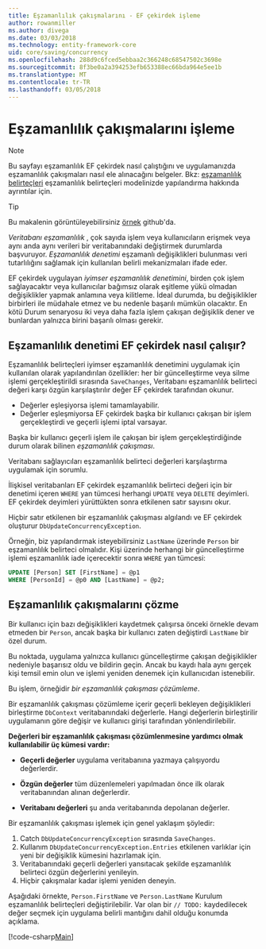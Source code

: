 ```yaml
---
title: Eşzamanlılık çakışmalarını - EF çekirdek işleme
author: rowanmiller
ms.author: divega
ms.date: 03/03/2018
ms.technology: entity-framework-core
uid: core/saving/concurrency
ms.openlocfilehash: 288d9c6fced5ebbaa2c366248c68547502c3698e
ms.sourcegitcommit: 8f3be0a2a394253efb653388ec66bda964e5ee1b
ms.translationtype: MT
ms.contentlocale: tr-TR
ms.lasthandoff: 03/05/2018
---
```

# <a name="handling-concurrency-conflicts"></a>Eşzamanlılık çakışmalarını işleme

> [!NOTE]
> Bu sayfayı eşzamanlılık EF çekirdek nasıl çalıştığını ve uygulamanızda eşzamanlılık çakışmaları nasıl ele alınacağını belgeler. Bkz: [eşzamanlılık belirteçleri](xref:core/modeling/concurrency) eşzamanlılık belirteçleri modelinizde yapılandırma hakkında ayrıntılar için.

> [!TIP]
> Bu makalenin görüntüleyebilirsiniz [örnek](https://github.com/aspnet/EntityFramework.Docs/tree/master/samples/core/Saving/Saving/Concurrency/) github'da.

_Veritabanı eşzamanlılık_ , çok sayıda işlem veya kullanıcıların erişmek veya aynı anda aynı verileri bir veritabanındaki değiştirmek durumlarda başvuruyor. _Eşzamanlılık denetimi_ eşzamanlı değişiklikleri bulunması veri tutarlılığını sağlamak için kullanılan belirli mekanizmaları ifade eder.

EF çekirdek uygulayan _iyimser eşzamanlılık denetimini_, birden çok işlem sağlayacaktır veya kullanıcılar bağımsız olarak eşitleme yükü olmadan değişiklikler yapmak anlamına veya kilitleme. İdeal durumda, bu değişiklikler birbirleri ile müdahale etmez ve bu nedenle başarılı mümkün olacaktır. En kötü Durum senaryosu iki veya daha fazla işlem çakışan değişiklik dener ve bunlardan yalnızca birini başarılı olması gerekir.

## <a name="how-concurrency-control-works-in-ef-core"></a>Eşzamanlılık denetimi EF çekirdek nasıl çalışır?

Eşzamanlılık belirteçleri iyimser eşzamanlılık denetimini uygulamak için kullanılan olarak yapılandırılan özellikler: her bir güncelleştirme veya silme işlemi gerçekleştirildi sırasında `SaveChanges`, Veritabanı eşzamanlılık belirteci değeri karşı özgün karşılaştırılır değer EF çekirdek tarafından okunur.

- Değerler eşleşiyorsa işlemi tamamlayabilir.
- Değerler eşleşmiyorsa EF çekirdek başka bir kullanıcı çakışan bir işlem gerçekleştirdi ve geçerli işlemi iptal varsayar.

Başka bir kullanıcı geçerli işlem ile çakışan bir işlem gerçekleştirdiğinde durum olarak bilinen _eşzamanlılık çakışması_.

Veritabanı sağlayıcıları eşzamanlılık belirteci değerleri karşılaştırma uygulamak için sorumlu.

İlişkisel veritabanları EF çekirdek eşzamanlılık belirteci değeri için bir denetimi içeren `WHERE` yan tümcesi herhangi `UPDATE` veya `DELETE` deyimleri. EF çekirdek deyimleri yürüttükten sonra etkilenen satır sayısını okur.

Hiçbir satır etkilenen bir eşzamanlılık çakışması algılandı ve EF çekirdek oluşturur `DbUpdateConcurrencyException`.

Örneğin, biz yapılandırmak isteyebilirsiniz `LastName` üzerinde `Person` bir eşzamanlılık belirteci olmalıdır. Kişi üzerinde herhangi bir güncelleştirme işlemi eşzamanlılık iade içerecektir sonra `WHERE` yan tümcesi:

``` sql
UPDATE [Person] SET [FirstName] = @p1
WHERE [PersonId] = @p0 AND [LastName] = @p2;
```

## <a name="resolving-concurrency-conflicts"></a>Eşzamanlılık çakışmalarını çözme

Bir kullanıcı için bazı değişiklikleri kaydetmek çalışırsa önceki örnekle devam etmeden bir `Person`, ancak başka bir kullanıcı zaten değiştirdi `LastName` bir özel durum.

Bu noktada, uygulama yalnızca kullanıcı güncelleştirme çakışan değişiklikler nedeniyle başarısız oldu ve bildirin geçin. Ancak bu kaydı hala aynı gerçek kişi temsil emin olun ve işlemi yeniden denemek için kullanıcıdan istenebilir.

Bu işlem, örneğidir _bir eşzamanlılık çakışması çözümleme_.

Bir eşzamanlılık çakışması çözümleme içerir geçerli bekleyen değişiklikleri birleştirme `DbContext` veritabanındaki değerlerle. Hangi değerlerin birleştirilir uygulamanın göre değişir ve kullanıcı girişi tarafından yönlendirilebilir.

**Değerleri bir eşzamanlılık çakışması çözümlenmesine yardımcı olmak kullanılabilir üç kümesi vardır:**

* **Geçerli değerler** uygulama veritabanına yazmaya çalışıyordu değerlerdir.

* **Özgün değerler** tüm düzenlemeleri yapılmadan önce ilk olarak veritabanından alınan değerlerdir.

* **Veritabanı değerleri** şu anda veritabanında depolanan değerler.

Bir eşzamanlılık çakışması işlemek için genel yaklaşım şöyledir:

1. Catch `DbUpdateConcurrencyException` sırasında `SaveChanges`.
2. Kullanım `DbUpdateConcurrencyException.Entries` etkilenen varlıklar için yeni bir değişiklik kümesini hazırlamak için.
3. Veritabanındaki geçerli değerleri yansıtacak şekilde eşzamanlılık belirteci özgün değerlerini yenileyin.
4. Hiçbir çakışmalar kadar işlemi yeniden deneyin.

Aşağıdaki örnekte, `Person.FirstName` ve `Person.LastName` Kurulum eşzamanlılık belirteçleri değiştirilebilir. Var olan bir `// TODO:` kaydedilecek değer seçmek için uygulama belirli mantığını dahil olduğu konumda açıklama.

[!code-csharp[Main](../../../samples/core/Saving/Saving/Concurrency/Sample.cs?name=ConcurrencyHandlingCode&highlight=34-35)]
